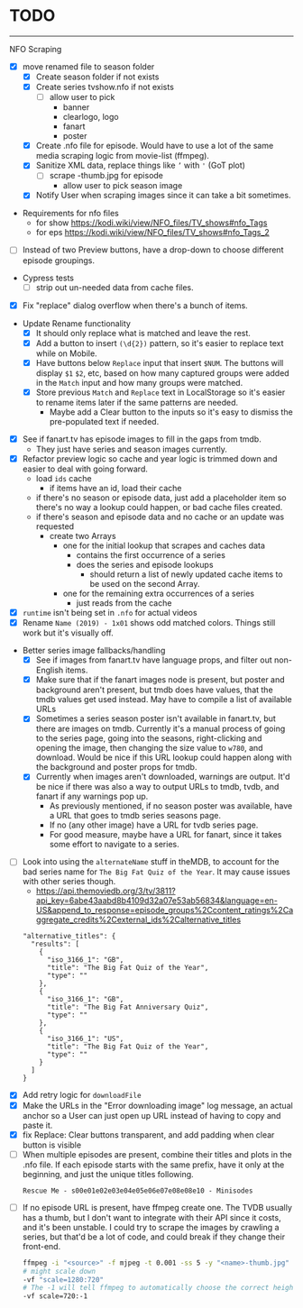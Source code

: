 # TODO

---

NFO Scraping
- [x] move renamed file to season folder
  - [x] Create season folder if not exists
  - [x] Create series tvshow.nfo if not exists
    - [ ] allow user to pick
      - banner
      - clearlogo, logo
      - fanart
      - poster
  - [x] Create <episode-name>.nfo file for episode. Would have to use a lot of
  the same media scraping logic from movie-list (ffmpeg).
  - [x] Sanitize XML data, replace things like `’` with `'` (GoT plot)
    - [ ] scrape <episode-name>-thumb.jpg for episode
      - allow user to pick season image
  - [x] Notify User when scraping images since it can take a bit sometimes.
  
- Requirements for nfo files
  - for show https://kodi.wiki/view/NFO_files/TV_shows#nfo_Tags
  - for eps https://kodi.wiki/view/NFO_files/TV_shows#nfo_Tags_2

- [ ] Instead of two Preview buttons, have a drop-down to choose different episode groupings.
- Cypress tests
  - [ ] strip out un-needed data from cache files.
- [x] Fix "replace" dialog overflow when there's a bunch of items.
- Update Rename functionality
  - [x] It should only replace what is matched and leave the rest.
  - [x] Add a button to insert `(\d{2})` pattern, so it's easier to replace text
    while on Mobile.
  - [x] Have buttons below `Replace` input that insert `$NUM`. The buttons will
    display `$1` `$2`, etc, based on how many captured groups were added in the
    `Match` input and how many groups were matched.
  - [x] Store previous `Match` and `Replace` text in LocalStorage so it's easier
    to rename items later if the same patterns are needed.
      - Maybe add a Clear button to the inputs so it's easy to dismiss the
      pre-populated text if needed.
- [x] See if fanart.tv has episode images to fill in the gaps from tmdb.
  - They just have series and season images currently.
- [x] Refactor preview logic so cache and year logic is trimmed down and easier
  to deal with going forward.
  - load `ids` cache
    - if items have an id, load their cache
  - if there's no season or episode data, just add a placeholder item so there's
    no way a lookup could happen, or bad cache files created.
  - if there's season and episode data and no cache or an update was requested
    - create two Arrays
      - one for the initial lookup that scrapes and caches data
        - contains the first occurrence of a series
        - does the series and episode lookups
          - should return a list of newly updated cache items to be used on the
            second Array.
      - one for the remaining extra occurrences of a series
        - just reads from the cache
- [x] `runtime` isn't being set in `.nfo` for actual videos
- [x] Rename `Name (2019) - 1x01` shows odd matched colors. Things still work
  but it's visually off.
- Better series image fallbacks/handling
  - [x] See if images from fanart.tv have language props, and filter out non-English
    items.
  - [x] Make sure that if the fanart images node is present, but poster and background
    aren't present, but tmdb does have values, that the tmdb values get used
    instead. May have to compile a list of available URLs
  - [x] Sometimes a series season poster isn't available in fanart.tv, but there
    are images on tmdb. Currently it's a manual process of going to the series
    page, going into the seasons, right-clicking and opening the image, then
    changing the size value to `w780`, and download. Would be nice if this URL
    lookup could happen along with the background and poster props for tmdb.
  - [x] Currently when images aren't downloaded, warnings are output. It'd be nice
    if there was also a way to output URLs to tmdb, tvdb, and fanart if any
    warnings pop up.
    - As previously mentioned, if no season poster was available, have a
      URL that goes to tmdb series seasons page.
    - If no (any other image) have a URL for tvdb series page.
    - For good measure, maybe have a URL for fanart, since it takes some
      effort to navigate to a series.
- [ ] Look into using the `alternateName` stuff in theMDB, to account for the
  bad series name for `The Big Fat Quiz of the Year`. It may cause issues with
  other series though.
    - https://api.themoviedb.org/3/tv/3811?api_key=6abe43aabd8b4109d32a07e53ab56834&language=en-US&append_to_response=episode_groups%2Ccontent_ratings%2Caggregate_credits%2Cexternal_ids%2Calternative_titles
    ```
    "alternative_titles": {
      "results": [
        {
          "iso_3166_1": "GB",
          "title": "The Big Fat Quiz of the Year",
          "type": ""
        },
        {
          "iso_3166_1": "GB",
          "title": "The Big Fat Anniversary Quiz",
          "type": ""
        },
        {
          "iso_3166_1": "US",
          "title": "The Big Fat Quiz of the Year",
          "type": ""
        }
      ]
    }
    ```
- [x] Add retry logic for `downloadFile`
- [x] Make the URLs in the "Error downloading image" log message, an actual
  anchor so a User can just open up URL instead of having to copy and paste it.
- [x] fix Replace: Clear buttons transparent, and add padding when clear button is visible
- [ ] When multiple episodes are present, combine their titles and plots in the
  .nfo file. If each episode starts with the same prefix, have it only at the
  beginning, and just the unique titles following.
  ```
  Rescue Me - s00e01e02e03e04e05e06e07e08e08e10 - Minisodes
  ```
- [ ] If no episode URL is present, have ffmpeg create one. The TVDB usually
  has a thumb, but I don't want to integrate with their API since it costs, and
  it's been unstable. I could try to scrape the images by crawling a series, but
  that'd be a lot of code, and could break if they change their front-end.
  ```sh
  ffmpeg -i "<source>" -f mjpeg -t 0.001 -ss 5 -y "<name>-thumb.jpg"
  # might scale down
  -vf "scale=1280:720"
  # The -1 will tell ffmpeg to automatically choose the correct height in relation to the provided width to preserve the aspect ratio. Use -2 if an even value is needed
  -vf scale=720:-1
  ```
